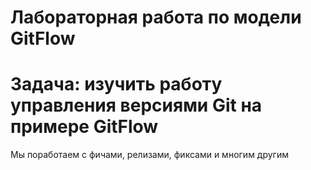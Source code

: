 # Лабораторная работа по модели GitFlow
# Задача: изучить работу управления версиями Git на примере GitFlow
Мы поработаем с фичами, релизами, фиксами и многим другим
